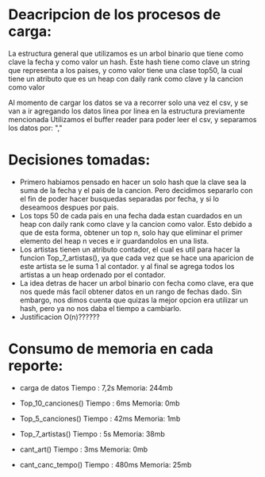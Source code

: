 # Deacripcion de los procesos de carga:

La estructura general que utilizamos es un arbol binario que tiene como clave la fecha y como valor un hash.
Este hash tiene como clave un string que representa a los paises, y como valor tiene una clase top50, la cual tiene un atributo que es un heap con daily rank como clave y la cancion como valor

Al momento de cargar los datos se va a recorrer solo una vez el csv, y se van a ir agregando los datos linea por linea en la estructura previamente mencionada
Utilizamos el buffer reader para poder leer el csv, y separamos los datos por: ","

# Decisiones tomadas:

- Primero habiamos pensado en hacer un solo hash que la clave sea la suma de la fecha y el pais de la cancion. Pero decidimos separarlo con el fin de poder hacer busquedas separadas por fecha, y si lo deseamoos despues por pais.
- Los tops 50 de cada pais en una fecha dada estan cuardados en un heap con daily rank como clave y la cancion como valor. Esto debido a que de esta forma, obtener un top n, solo hay que eliminar el primer elemento del heap n veces e ir guardandolos en una lista.
- Los artistas tienen un atributo contador, el cual es util para hacer la funcion Top_7_artistas(), ya que cada vez que se hace una aparicion de este artista se le suma 1 al contador. y al final se agrega todos los artistas a un heap ordenado por el contador.
- La idea detras de hacer un arbol binario con fecha como clave, era que nos quede más facil obtener datos en un rango de fechas dado. Sin embargo, nos dimos cuenta que quizas la mejor opcion era utilizar un hash, pero ya no nos daba el tiempo a cambiarlo.
- Justificacion O(n)??????

# Consumo de memoria en cada reporte:

- carga de datos
Tiempo : 7,2s
Memoria: 244mb

- Top_10_canciones()
Tiempo : 6ms
Memoria: 0mb

- Top_5_canciones()
Tiempo : 42ms
Memoria: 1mb

- Top_7_artistas()
Tiempo : 5s
Memoria: 38mb

- cant_art()
Tiempo : 3ms
Memoria: 0mb

- cant_canc_tempo()
Tiempo : 480ms
Memoria: 25mb


